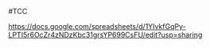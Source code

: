 #TCC

https://docs.google.com/spreadsheets/d/1YIvkfGqPy-LPTI5r6OcZr4zNDzKbc31grsYP699CsFU/edit?usp=sharing



